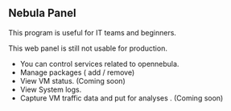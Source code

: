 ## Nebula Panel

This program is useful for IT teams and beginners.

This web panel is still not usable for production.

* You can control services related to opennebula.
* Manage packages ( add / remove)
* View VM status. (Coming soon)
* View System logs.
* Capture VM traffic data and put for analyses . (Coming soon)
 
